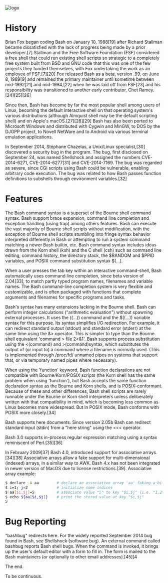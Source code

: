![logo](bash.png)

# History

Brian Fox began coding Bash on January 10, 1988[19] after Richard Stallman became dissatisfied with the lack of progress being made by a prior developer.[7] Stallman and the Free Software Foundation (FSF) considered a free shell that could run existing shell scripts so strategic to a completely free system built from BSD and GNU code that this was one of the few projects they funded themselves, with Fox undertaking the work as an employee of FSF.[7][20] Fox released Bash as a beta, version .99, on June 8, 1989[9] and remained the primary maintainer until sometime between mid-1992[21] and mid-1994,[22] when he was laid off from FSF[23] and his responsibility was transitioned to another early contributor, Chet Ramey.[24][25][26]

Since then, Bash has become by far the most popular shell among users of Linux, becoming the default interactive shell on that operating system's various distributions (although Almquist shell may be the default scripting shell) and on Apple's macOS.[27][28][29] Bash has also been ported to Microsoft Windows and distributed with Cygwin and MinGW, to DOS by the DJGPP project, to Novell NetWare and to Android via various terminal emulation applications.

In September 2014, Stéphane Chazelas, a Unix/Linux specialist,[30] discovered a security bug in the program. The bug, first disclosed on September 24, was named Shellshock and assigned the numbers CVE-2014-6271, CVE-2014-6277[31] and CVE-2014-7169. The bug was regarded as severe, since CGI scripts using Bash could be vulnerable, enabling arbitrary code execution. The bug was related to how Bash passes function definitions to subshells through environment variables.[32]

# Features

The Bash command syntax is a superset of the Bourne shell command syntax. Bash support brace expansion, command line completion and exception handling (using trap) among others features. Bash can execute the vast majority of Bourne shell scripts without modification, with the exception of Bourne shell scripts stumbling into fringe syntax behavior interpreted differently in Bash or attempting to run a system command matching a newer Bash builtin, etc. Bash command syntax includes ideas drawn from the Korn shell (ksh) and the C shell (csh) such as command line editing, command history, the directory stack, the $RANDOM and $PPID variables, and POSIX command substitution syntax $(…).

When a user presses the tab key within an interactive command-shell, Bash automatically uses command line completion, since beta version of 2.04[33], to match partly typed program names, filenames and variable names. The Bash command-line completion system is very flexible and customizable, and is often packaged with functions that complete arguments and filenames for specific programs and tasks.

Bash's syntax has many extensions lacking in the Bourne shell. Bash can perform integer calculations ("arithmetic evaluation") without spawning external processes. It uses the ((…)) command and the $((…)) variable syntax for this purpose. Its syntax simplifies I/O redirection. For example, it can redirect standard output (stdout) and standard error (stderr) at the same time using the &> operator. This is simpler to type than the Bourne shell equivalent 'command > file 2>&1'. Bash supports process substitution using the <(command) and >(command)syntax, which substitutes the output of (or input to) a command where a filename is normally used. (This is implemented through /proc/fd/ unnamed pipes on systems that support that, or via temporary named pipes where necessary).

When using the 'function' keyword, Bash function declarations are not compatible with Bourne/Korn/POSIX scripts (the Korn shell has the same problem when using 'function'), but Bash accepts the same function declaration syntax as the Bourne and Korn shells, and is POSIX-conformant. Because of these and other differences, Bash shell scripts are rarely runnable under the Bourne or Korn shell interpreters unless deliberately written with that compatibility in mind, which is becoming less common as Linux becomes more widespread. But in POSIX mode, Bash conforms with POSIX more closely.[34]

Bash supports here documents. Since version 2.05b Bash can redirect standard input (stdin) from a "here string" using the <<< operator.

Bash 3.0 supports in-process regular expression matching using a syntax reminiscent of Perl.[35][36]

In February 2009[37] Bash 4.0, introduced support for associative arrays.[34][38] Associative arrays allow a fake support for multi-dimensional (indexed) arrays, in a similar way to AWK. Bash 4.x has not been integrated in newer version of MacOS due to license restrictions.[39]. Associative array example:

```bash
$ declare -A aa        # declare an associative array 'aa' faking a bi-dimensional indexed array
$ i=1; j=2             # initialize some indices
$ aa[$i,$j]=5          # associate value "5" to key "$i,$j" (i.e. "1,2")
$ echo ${aa[$i,$j]}    # print the stored value at key "$i,$j"
5
```

# Bug Reporting

"bashbug" redirects here. For the widely reported September 2014 bug found in Bash, see Shellshock (software bug).
An external command called bashbug reports Bash shell bugs. When the command is invoked, it brings up the user's default editor with a form to fill in. The form is mailed to the Bash maintainers (or optionally to other email addresses).[45][4

The end.

To be continuous.
